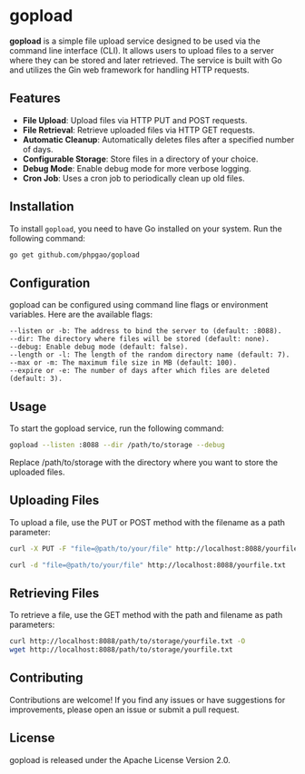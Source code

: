 # gopload

**gopload** is a simple file upload service designed to be used via the command line interface (CLI). It allows users to upload files to a server where they can be stored and later retrieved. The service is built with Go and utilizes the Gin web framework for handling HTTP requests.

## Features

- **File Upload**: Upload files via HTTP PUT and POST requests.
- **File Retrieval**: Retrieve uploaded files via HTTP GET requests.
- **Automatic Cleanup**: Automatically deletes files after a specified number of days.
- **Configurable Storage**: Store files in a directory of your choice.
- **Debug Mode**: Enable debug mode for more verbose logging.
- **Cron Job**: Uses a cron job to periodically clean up old files.

## Installation

To install `gopload`, you need to have Go installed on your system. Run the following command:

```bash
go get github.com/phpgao/gopload
```

## Configuration

gopload can be configured using command line flags or environment variables. Here are the available flags:

    --listen or -b: The address to bind the server to (default: :8088).
    --dir: The directory where files will be stored (default: none).
    --debug: Enable debug mode (default: false).
    --length or -l: The length of the random directory name (default: 7).
    --max or -m: The maximum file size in MB (default: 100).
    --expire or -e: The number of days after which files are deleted (default: 3).
## Usage

To start the gopload service, run the following command:

```bash
gopload --listen :8088 --dir /path/to/storage --debug
```
Replace /path/to/storage with the directory where you want to store the uploaded files.

## Uploading Files

To upload a file, use the PUT or POST method with the filename as a path parameter:

```bash
curl -X PUT -F "file=@path/to/your/file" http://localhost:8088/yourfile.txt

curl -d "file=@path/to/your/file" http://localhost:8088/yourfile.txt
```

## Retrieving Files

To retrieve a file, use the GET method with the path and filename as path parameters:

```bash
curl http://localhost:8088/path/to/storage/yourfile.txt -O
wget http://localhost:8088/path/to/storage/yourfile.txt
```

## Contributing

Contributions are welcome! If you find any issues or have suggestions for improvements, please open an issue or submit a pull request.

## License

gopload is released under the Apache License Version 2.0.